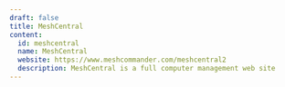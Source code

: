 ```yaml
---
draft: false
title: MeshCentral
content:
  id: meshcentral
  name: MeshCentral
  website: https://www.meshcommander.com/meshcentral2
  description: MeshCentral is a full computer management web site
---
```

